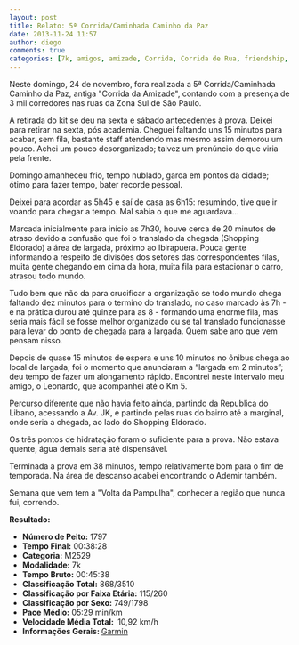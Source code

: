 ```yaml
---
layout: post
title: Relato: 5ª Corrida/Caminhada Caminho da Paz
date: 2013-11-24 11:57
author: diego
comments: true
categories: [7k, amigos, amizade, Corrida, Corrida de Rua, friendship, ibirapuera, paz, união]
---
```

Neste domingo, 24 de novembro, fora realizada a 5ª Corrida/Caminhada Caminho da Paz, antiga "Corrida da Amizade", contando com a presença de 3 mil corredores nas ruas da Zona Sul de São Paulo.

A retirada do kit se deu na sexta e sábado antecedentes à prova. Deixei para retirar na sexta, pós academia. Cheguei faltando uns 15 minutos para acabar, sem fila, bastante staff atendendo mas mesmo assim demorou um pouco. Achei um pouco desorganizado; talvez um prenúncio do que viria pela frente.

Domingo amanheceu frio, tempo nublado, garoa em pontos da cidade; ótimo para fazer tempo, bater recorde pessoal.

Deixei para acordar as 5h45 e saí de casa as 6h15: resumindo, tive que ir voando para chegar a tempo. Mal sabia o que me aguardava…

Marcada inicialmente para início as 7h30, houve cerca de 20 minutos de atraso devido a confusão que foi o translado da chegada (Shopping Eldorado) a área de largada, próximo ao Ibirapuera. Pouca gente informando a respeito de divisões dos setores das correspondentes filas, muita gente chegando em cima da hora, muita fila para estacionar o carro, atrasou todo mundo.

Tudo bem que não da para crucificar a organização se todo mundo chega faltando dez minutos para o termino do translado, no caso marcado às 7h - e na prática durou até quinze para as 8 - formando uma enorme fila, mas seria mais fácil se fosse melhor organizado ou se tal translado funcionasse para levar do ponto de chegada para a largada. Quem sabe ano que vem pensam nisso.
<div class="moldura"><a class="lightbox" href="http://www.diegoronan.com.br/diegoronan/wp-content/uploads/2013/11/2paz_big.jpg"><img class="imgTitulo" alt="" src="http://www.diegoronan.com.br/diegoronan/wp-content/uploads/2013/11/2paz.jpg" /></a></div>
Depois de quase 15 minutos de espera e uns 10 minutos no ônibus chega ao local de largada; foi o momento que anunciaram a “largada em 2 minutos”; deu tempo de fazer um alongamento rápido. Encontrei neste intervalo meu amigo, o Leonardo, que acompanhei até o Km 5.

Percurso diferente que não havia feito ainda, partindo da Republica do Libano, acessando a Av. JK, e partindo pelas ruas do bairro até a marginal, onde seria a chegada, ao lado do Shopping Eldorado.

Os três pontos de hidratação foram o suficiente para a prova. Não estava quente, água demais seria até dispensável.

Terminada a prova em 38 minutos, tempo relativamente bom para o fim de temporada. Na área de descanso acabei encontrando o Ademir também.

Semana que vem tem a "Volta da Pampulha", conhecer a região que nunca fui, correndo.

<strong>
Resultado:</strong>
<div class="moldura"><a class="lightbox cboxElement" href="http://www.diegoronan.com.br/diegoronan/wp-content/uploads/2013/11/paz_big.jpg"><img alt="" src="http://www.diegoronan.com.br/diegoronan/wp-content/uploads/2013/11/paz.jpg" /></a></div>
<ul>
	<li><strong>Número de Peito:</strong> 1797</li>
	<li><strong>Tempo Final:</strong> 00:38:28</li>
	<li><strong>Categoria:</strong> M2529</li>
	<li><strong>Modalidade:</strong> 7k</li>
	<li><strong>Tempo Bruto:</strong> 00:45:38</li>
	<li><strong>Classificação Total:</strong> 868/3510</li>
	<li><strong>Classificação por Faixa Etária:</strong> 115/260</li>
	<li><strong>Classificação por Sexo:</strong> 749/1798</li>
	<li><strong>Pace Médio:</strong> 05:29 min/km</li>
	<li><strong>Velocidade Média Total: </strong> 10,92 km/h</li>
	<li><strong>Informações Gerais: </strong><a href="http://connect.garmin.com/activity/408091027" target="_blank">Garmin</a></li>
</ul>
